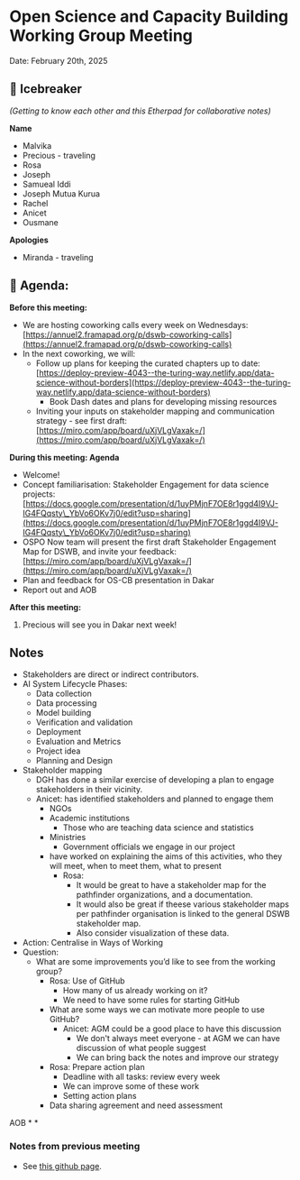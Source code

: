 # Open Science and Capacity Building Working Group Meeting

Date: February 20th, 2025

## 👋  Icebreaker 

*(Getting to know each other and this Etherpad for collaborative notes)*

**Name**

   * Malvika
   * Precious - traveling
   * Rosa
   * Joseph
   * Samueal Iddi
   * Joseph Mutua Kurua
   * Rachel
   * Anicet
   * Ousmane 

**Apologies**

   * Miranda - traveling
     
## 📣 Agenda:

**Before this meeting:**

   * We are hosting coworking calls every week on Wednesdays: [https://annuel2.framapad.org/p/dswb-coworking-calls](https://annuel2.framapad.org/p/dswb-coworking-calls)
   * In the next coworking, we will:
       * Follow up plans for keeping the curated chapters up to date: [https://deploy-preview-4043--the-turing-way.netlify.app/data-science-without-borders](https://deploy-preview-4043--the-turing-way.netlify.app/data-science-without-borders) 
           * Book Dash dates and plans for developing missing resources
       * Inviting your inputs on stakeholder mapping and communication strategy - see first draft: [https://miro.com/app/board/uXjVLgVaxak=/](https://miro.com/app/board/uXjVLgVaxak=/)

**During this meeting: Agenda**

   * Welcome!
   * Concept familiarisation: Stakeholder Engagement for data science projects: [https://docs.google.com/presentation/d/1uyPMjnF7OE8r1ggd4I9VJ-IG4FQqsty\_YbVo6OKv7j0/edit?usp=sharing](https://docs.google.com/presentation/d/1uyPMjnF7OE8r1ggd4I9VJ-IG4FQqsty\_YbVo6OKv7j0/edit?usp=sharing)
   * OSPO Now team will present the first draft Stakeholder Engagement Map for DSWB, and invite your feedback: [https://miro.com/app/board/uXjVLgVaxak=/](https://miro.com/app/board/uXjVLgVaxak=/)
   * Plan and feedback for OS-CB presentation in Dakar
   * Report out and AOB

**After this meeting:**

   1. Precious will see you in Dakar next week!


## Notes

   * Stakeholders are direct or indirect contributors. 
   * AI System Lifecycle Phases:
       * Data collection 
       * Data processing 
       * Model building 
       * Verification and validation 
       * Deployment
       * Evaluation and Metrics
       * Project idea
       * Planning and Design
   * Stakeholder mapping
       * DGH has done a similar exercise of developing a plan to engage stakeholders in their vicinity. 
       * Anicet: has identified stakeholders and planned to engage them
           * NGOs
           * Academic institutions
               * Those who are teaching data science and statistics
           * Ministries
               * Government officials we engage in our project
           * have worked on explaining the aims of this activities, who they will meet, when to meet them, what to present
               * Rosa:
                   * It would be great to have a stakeholder map for the pathfinder organizations, and a documentation. 
                   * It would also be great if theese various stakeholder maps per pathfinder organisation is linked to the general DSWB stakeholder map. 
                   * Also consider visualization of these data. 
   * Action: Centralise in Ways of Working
   * Question:
       * What are some improvements you’d like to see from the working group?
           * Rosa: Use of GitHub
               * How many of us already working on it?
               * We need to have some rules for starting GitHub
           * What are some ways we can motivate more people to use GitHub?
               * Anicet: AGM could be a good place to have this discussion
                   * We don't always meet everyone - at AGM we can have discussion of what people suggest
                   * We can bring back the notes and improve our strategy
           * Rosa: Prepare action plan
               * Deadline with all tasks: review every week
               * We can improve some of these work
               * Setting action plans
           * Data sharing agreement and need assessment

AOB
   * 
   * 

### Notes from previous meeting

   * See [this github page](https://github.com/aphrc-dswb/dswb-open-science-capacity-wg/blob/main/project-management/wg-meetings/20250205-oscb-wg-notes.md).
